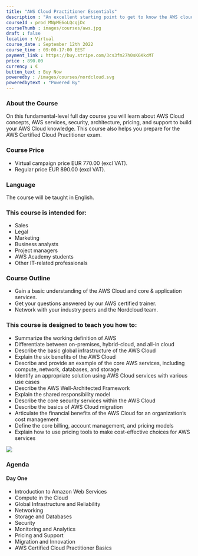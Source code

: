 ```yaml
---
title: "AWS Cloud Practitioner Essentials"
description : "An excellent starting point to get to know the AWS cloud and its products, services, and solutions - in just one day."
courseId : prod_MNpME6oLQcqjDc
courseThumb : images/courses/aws.jpg
draft : false
location : Virtual
course_date : September 12th 2022
course_time : 09:00-17:00 EEST
payment_link : https://buy.stripe.com/3cs3fm27h0sK6KkcMT
price : 890.00
currency : €
button_text : Buy Now 
poweredby : /images/courses/nordcloud.svg
poweredbytext : "Powered By"
---
```



### About the Course
On this fundamental-level full day course you will learn about AWS Cloud concepts, AWS services, security, architecture, pricing, and support to build your AWS Cloud knowledge. This course also helps you prepare for the AWS Certified Cloud Practitioner exam.


### Course Price 

* Virtual campaign price EUR 770.00 (excl VAT).
* Regular price EUR 890.00 (excl VAT).

### Language

The course will be taught in English.

### This course is intended for:

- Sales
- Legal
- Marketing
- Business analysts
- Project managers
- AWS Academy students
- Other IT-related professionals

### Course Outline

- Gain a basic understanding of the AWS Cloud and core & application services.
- Get your questions answered by our AWS certified trainer.
- Network with your industry peers and the Nordcloud team.

### This course is designed to teach you how to:

- Summarize the working definition of AWS
- Differentiate between on-premises, hybrid-cloud, and all-in cloud
- Describe the basic global infrastructure of the AWS Cloud
- Explain the six benefits of the AWS Cloud
- Describe and provide an example of the core AWS services, including compute, network, databases, and storage
- Identify an appropriate solution using AWS Cloud services with various use cases
- Describe the AWS Well-Architected Framework
- Explain the shared responsibility model
- Describe the core security services within the AWS Cloud
- Describe the basics of AWS Cloud migration
- Articulate the financial benefits of the AWS Cloud for an organization’s cost management
- Define the core billing, account management, and pricing models
- Explain how to use pricing tools to make cost-effective choices for AWS services

![](https://nordcloud.com/wp-content/uploads/2020/03/nordcloud_web_square-39-1.jpg#right)

### Agenda

#### Day One

- Introduction to Amazon Web Services
- Compute in the Cloud
- Global Infrastructure and Reliability
- Networking
- Storage and Databases
- Security
- Monitoring and Analytics
- Pricing and Support
- Migration and Innovation
- AWS Certified Cloud Practitioner Basics
